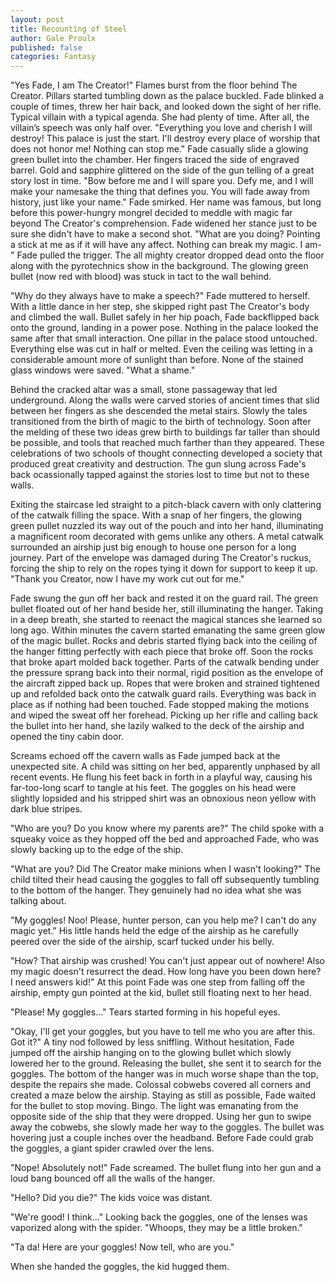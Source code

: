 ```yaml
---
layout: post
title: Recounting of Steel
author: Gale Proulx
published: false
categories: Fantasy
---
```


"Yes Fade, I am The Creator!" Flames burst from the floor behind The Creator. Pillars started tumbling down as the palace buckled. Fade blinked a couple of times, threw her hair back, and looked down the sight of her rifle. Typical villain with a typical agenda. She had plenty of time. After all, the villain’s speech was only half over. "Everything you love and cherish I will destroy! This palace is just the start. I'll destroy every place of worship that does not honor me! Nothing can stop me." Fade casually slide a glowing green bullet into the chamber. Her fingers traced the side of engraved barrel. Gold and sapphire glittered on the side of the gun telling of a great story lost in time. "Bow before me and I will spare you. Defy me, and I will make your namesake the thing that defines you. You will fade away from history, just like your name." Fade smirked. Her name was famous, but long before this power-hungry mongrel decided to meddle with magic far beyond The Creator's comprehension. Fade widened her stance just to be sure she didn't have to make a second shot. "What are you doing? Pointing a stick at me as if it will have any affect. Nothing can break my magic. I am-" Fade pulled the trigger. The all mighty creator dropped dead onto the floor along with the pyrotechnics show in the background. The glowing green bullet (now red with blood) was stuck in tact to the wall behind.

"Why do they always have to make a speech?" Fade muttered to herself. With a little dance in her step, she skipped right past The Creator's body and climbed the wall. Bullet safely in her hip poach, Fade backflipped back onto the ground, landing in a power pose. Nothing in the palace looked the same after that small interaction. One pillar in the palace stood untouched. Everything else was cut in half or melted. Even the ceiling was letting in a considerable amount more of sunlight than before. None of the stained glass windows were saved. "What a shame." 

Behind the cracked altar was a small, stone passageway that led underground. Along the walls were carved stories of ancient times that slid between her fingers as she descended the metal stairs. Slowly the tales transitioned from the birth of magic to the birth of technology. Soon after the melding of these two ideas grew birth to buildings far taller than should be possible, and tools that reached much farther than they appeared. These celebrations of two schools of thought connecting developed a society that produced great creativity and destruction. The gun slung across Fade's back ocassionally tapped against the stories lost to time but not to these walls.

Exiting the staircase led straight to a pitch-black cavern with only clattering of the catwalk filling the space. With a snap of her fingers, the glowing green pullet nuzzled its way out of the pouch and into her hand, illuminating a magnificent room decorated with gems unlike any others. A metal catwalk surrounded an airship just big enough to house one person for a long journey. Part of the envelope was damaged during The Creator's ruckus, forcing the ship to rely on the ropes tying it down for support to keep it up. "Thank you Creator, now I have my work cut out for me."

Fade swung the gun off her back and rested it on the guard rail. The green bullet floated out of her hand beside her, still illuminating the hanger. Taking in a deep breath, she started to reenact the magical stances she learned so long ago. Within minutes the cavern started emanating the same green glow of the magic bullet. Rocks and debris started flying back into the ceiling of the hanger fitting perfectly with each piece that broke off. Soon the rocks that broke apart molded back together. Parts of the catwalk bending under the pressure sprang back into their normal, rigid position as the envelope of the aircraft zipped back up. Ropes that were broken and strained tightened up and refolded back onto the catwalk guard rails. Everything was back in place as if nothing had been touched. Fade stopped making the motions and wiped the sweat off her forehead. Picking up her rifle and calling back the bullet into her hand, she lazily walked to the deck of the airship and opened the tiny cabin door.

Screams echoed off the cavern walls as Fade jumped back at the unexpected site. A child was sitting on her bed, apparently unphased by all recent events. He flung his feet back in forth in a playful way, causing his far-too-long scarf to tangle at his feet. The goggles on his head were slightly lopsided and his stripped shirt was an obnoxious neon yellow with dark blue stripes.

"Who are you? Do you know where my parents are?" The child spoke with a squeaky voice as they hopped off the bed and approached Fade, who was slowly backing up to the edge of the ship.

"What are you? Did The Creator make minions when I wasn't looking?" The child tilted their head causing the goggles to fall off subsequently tumbling to the bottom of the hanger. They genuinely had no idea what she was talking about.

"My goggles! Noo! Please, hunter person, can you help me? I can't do any magic yet." His little hands held the edge of the airship as he carefully peered over the side of the airship, scarf tucked under his belly.

"How? That airship was crushed! You can't just appear out of nowhere! Also my magic doesn't resurrect the dead. How long have you been down here? I need answers kid!" At this point Fade was one step from falling off the airship, empty gun pointed at the kid, bullet still floating next to her head.

"Please! My goggles..." Tears started forming in his hopeful eyes.

"Okay, I'll get your goggles, but you have to tell me who you are after this. Got it?" A tiny nod followed by less sniffling. Without hesitation, Fade jumped off the airship hanging on to the glowing bullet which slowly lowered her to the ground. Releasing the bullet, she sent it to search for the goggles. The bottom of the hanger was in much worse shape than the top, despite the repairs she made. Colossal cobwebs covered all corners and created a maze below the airship. Staying as still as possible, Fade waited for the bullet to stop moving. Bingo. The light was emanating from the opposite side of the ship that they were dropped. Using her gun to swipe away the cobwebs, she slowly made her way to the goggles. The bullet was hovering just a couple inches over the headband. Before Fade could grab the goggles, a giant spider crawled over the lens. 

"Nope! Absolutely not!" Fade screamed. The bullet flung into her gun and a loud bang bounced off all the walls of the hanger.

"Hello? Did you die?" The kids voice was distant.

"We're good! I think..." Looking back the goggles, one of the lenses was vaporized along with the spider. "Whoops, they may be a little broken."

"Ta da! Here are your goggles! Now tell, who are you."

When she handed the goggles, the kid hugged them.
